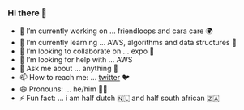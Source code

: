 ### Hi there 👋

- 🔭 I’m currently working on ... friendloops and cara care 🌍
- 🌱 I’m currently learning ... AWS, algorithms and data structures 📝
- 👯 I’m looking to collaborate on ... expo 📱
- 🤔 I’m looking for help with ... AWS
- 💬 Ask me about ... anything 🥸
- 📫 How to reach me: ... [twitter](https://twitter.com/mpnouwens) 🐦
- 😄 Pronouns: ... he/him 🧑‍💻
- ⚡ Fun fact: ... i am half dutch 🇳🇱 and half south african 🇿🇦 
